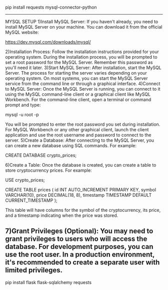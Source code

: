 pip install requests mysql-connector-python

------------------------------------------------------------------------------------------------------------------------------------------------------------------
MYSQL SETUP
1)Install MySQL Server: If you haven't already, you need to install MySQL Server on your machine. You can download it from the official MySQL website: 

https://dev.mysql.com/downloads/mysql/

2)Installation Process: Follow the installation instructions provided for your operating system. During the installation process, you will be prompted to set a root password for the MySQL Server. Remember this password as you'll need it later.
3)Start MySQL Server: After installation, start the MySQL Server. The process for starting the server varies depending on your operating system. On most systems, you can start the MySQL Server service from the command line or through a graphical interface.
4)Connect to MySQL Server: Once the MySQL Server is running, you can connect to it using the MySQL command-line client or a graphical client like MySQL Workbench.
For the command-line client, open a terminal or command prompt and type: 

mysql -u root -p

You will be prompted to enter the root password you set during installation.
For MySQL Workbench or any other graphical client, launch the client application and use the root username and password to connect to the server.
5)Create a Database: After connecting to the MySQL Server, you can create a new database using SQL commands. For example: 

CREATE DATABASE crypto_prices;

6)Create a Table: Once the database is created, you can create a table to store cryptocurrency prices. For example: 

USE crypto_prices;

CREATE TABLE prices (
    id INT AUTO_INCREMENT PRIMARY KEY,
    symbol VARCHAR(10),
    price DECIMAL(18, 8),
    timestamp TIMESTAMP DEFAULT CURRENT_TIMESTAMP
);

This table will have columns for the symbol of the cryptocurrency, its price, and a timestamp indicating when the price was stored.

7)Grant Privileges (Optional): You may need to grant privileges to users who will access the database. For development purposes, you can use the root user. In a production environment, it's recommended to create a separate user with limited privileges.
------------------------------------------------------------------------------------------------------------------------------------------------------------------

pip install flask flask-sqlalchemy requests